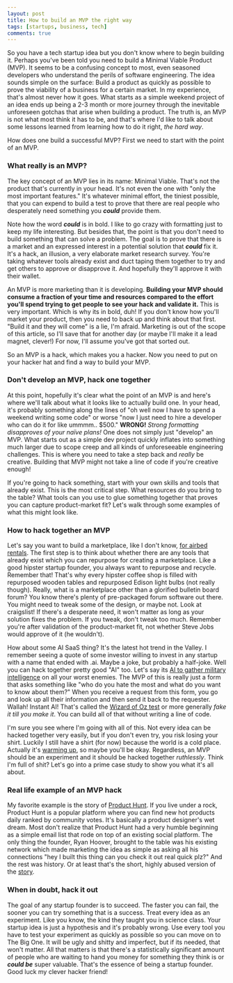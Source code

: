 ```yaml
---
layout: post
title: How to build an MVP the right way
tags: [startups, business, tech]
comments: true
---
```


So you have a tech startup idea but you don't know where to begin building it.
Perhaps you've been told you need to build a Minimal Viable Product (MVP). It seems to be a confusing concept to most, even
seasoned developers who understand the perils of software engineering. The idea sounds simple on the surface: Build a
product as quickly as possible to prove the viability of a business for a certain market. In my experience, that's
almost never how it goes. What starts as a simple weekend project of an idea ends up being a 2-3 month or more journey
through the inevitable unforeseen gotchas that arise when building a product. The truth is, an MVP is not what most
think it has to be, and that's where I'd like to talk about some lessons learned from learning how to do it
right, *the hard way*.

How does one build a successful MVP? First we need to start with the point of an MVP.

### What really is an MVP?

The key concept of an MVP lies in its name: Minimal Viable. That's not the product that's currently in your head. It's
not even the one with "only the most important features." It's whatever minimal effort, the tiniest possible, that you
can expend to build a test to prove that there are real people who desperately need something you ***could*** provide them.

Note how the word ***could*** is in bold. I like to go crazy with formatting just to keep my life interesting. But besides
that, the point is that you don't need to build something that can solve a problem. The goal is to prove that there is
a market and an expressed interest in a potential solution that ***could*** fix it. It's a hack, an illusion, a very
elaborate market research survey. You're taking whatever tools already exist and duct taping them together to try and
get others to approve or disapprove it. And hopefully they'll approve it with their wallet.

An MVP is more marketing than it is developing. **Building your MVP should consume a fraction of your time and resources
compared to the effort you'll spend trying to get people to see your hack and validate it.** This is very important.
Which is why its in bold, duh! If you don't know how you'll market your product, then you need to back up and think
about that first. "Build it and they will come" is a lie, I'm afraid. Marketing is out of the scope of this article,
so I'll save that for another day (or maybe I'll make it a lead magnet, clever!) For now, I'll assume you've got that
sorted out.

So an MVP is a hack, which makes you a hacker. Now you need to put on your hacker hat and find a way to build your MVP.

### Don't develop an MVP, hack one together

At this point, hopefully it's clear what the point of an MVP is and here's where we'll talk about what it looks like to
actually build one. In your head, it's probably something along the lines of "oh well now I have to spend a weekend
writing some code" or worse "now I just need to hire a developer who can do it for like ummmm.. $500."
**WRONG!** *Strong formatting disapproves of your naïve plans!* One does not simply just "develop" an MVP. What starts
out as a simple dev project quickly inflates into something
much larger due to scope creep and all kinds of unforeseeable engineering challenges. This is where
you need to take a step back and *really* be creative. Building that MVP might not take a line of code if you're
creative enough!

If you're going to hack something, start with your own skills and tools that already exist. This is the most critical
step. What resources do you bring to the table? What tools can you use to glue something together that proves you can
capture product-market fit? Let's walk through some examples of what this might look like.

### How to hack together an MVP

Let's say you want to build a marketplace, like I don't know, [for airbed rentals](https://www.airbnb.com/). The first step
is to think about whether there are any tools that already exist which you can repurpose for creating a marketplace.
Like a good hipster startup founder, you always want to repurpose and recycle. Remember that! That's why every hipster
coffee shop is filled with repurposed wooden tables and repurposed Edison light bulbs (not really though). Really,
what is a marketplace other than a glorified bulletin board forum? You know there's plenty of pre-packaged
forum software out there. You might need to tweak some of the design, or maybe not. Look at craigslist! If there's a
desperate need, it won't matter as long as your solution fixes the problem. If you tweak, don't tweak too much. Remember
you're after validation of the product-market fit, not whether Steve Jobs would approve of it (he wouldn't).

How about some AI SaaS thing? It's the latest hot trend in the Valley. I remember seeing a quote of some
investor willing to invest in any startup with a name that ended with .ai. Maybe a joke, but probably a half-joke.
Well you can hack together pretty good "AI" too. Let's say its
[AI to gather military intelligence](https://www.palantir.com/) on all your worst enemies. The MVP of this is really
just a form that asks something like "who do you hate the most and what do you want to know about them?"
When you receive a request from this form, you go and look up all their information and then send it back to the requester.
Wallah! Instant AI! That's called the [Wizard of Oz test](https://en.wikipedia.org/wiki/Wizard_of_Oz_experiment) or more
generally *fake it till you make it*. You can build all of that without writing a line of code.

I'm sure you see where I'm going with all of this. Not every idea can be hacked together very easily, but if you don't
even try, you risk losing your shirt. Luckily I still have a shirt (for now) because the world is a cold place. Actually
it's [warming up](https://en.wikipedia.org/wiki/Global_warming), so maybe you'll be okay. Regardless, an MVP should be
an experiment and it should be hacked together *ruthlessly*. Think I'm full of shit? Let's go into a prime case
study to show you what it's all about.

### Real life example of an MVP hack

My favorite example is the story of [Product Hunt](https://www.producthunt.com/). If you live under a rock, Product
Hunt is a popular platform where you can find new hot products daily ranked by community votes. It's basically a product designer's
wet dream. Most don't realize that Product Hunt had a very humble beginning as a simple email list that rode on top of
an existing social platform. The only thing the founder, Ryan Hoover, brought to the table was his existing network
which made marketing the idea as simple as asking all his connections "hey I built this thing can you check it out real quick plz?"
And the rest was history. Or at least that's the short, highly abused version of the [story](http://ryanhoover.me/post/69599262875/product-hunt-began-as-an-email-list).

### When in doubt, hack it out

The goal of any startup founder is to succeed. The faster you can fail, the sooner you can try something that is a success.
Treat every idea as an experiment. Like you know, the kind they taught you in science class.
Your startup idea is just a hypothesis and it's probably wrong. Use every
tool you have to test your experiment as quickly as possible so you can move on to The Big One. It will be ugly and
shitty and imperfect, but if its needed, that won't matter. All that matters is that there's a statistically significant
amount of people who are waiting to hand you money for something they think is or ***could be*** super valuable. That's the
essence of being a startup founder. Good luck my clever hacker friend!